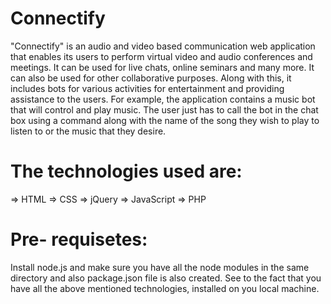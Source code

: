 # Connectify
"Connectify" is an audio and video based communication web application that 
enables its users to perform virtual video and audio conferences and meetings. It can 
be used for live chats, online seminars and many more. It can also be used for other 
collaborative purposes.
Along with this, it includes bots for various activities for entertainment and providing 
assistance to the users. For example, the application contains a music bot that will 
control and play music. The user just has to call the bot in the chat box using a 
command along with the name of the song they wish to play to listen to or the music 
that they desire.
# The technologies used are:
=> HTML
=> CSS
=> jQuery
=> JavaScript
=> PHP
# Pre- requisetes:
Install node.js and make sure you have all the node modules in the same directory and also package.json file is also created.
See to the fact that you have all the above mentioned technologies, installed on you local machine.
